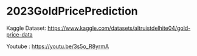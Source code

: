 # 2023GoldPricePrediction


Kaggle Dataset:  https://www.kaggle.com/datasets/altruistdelhite04/gold-price-data







Youtube : https://youtu.be/3s5o_R8yrmA
